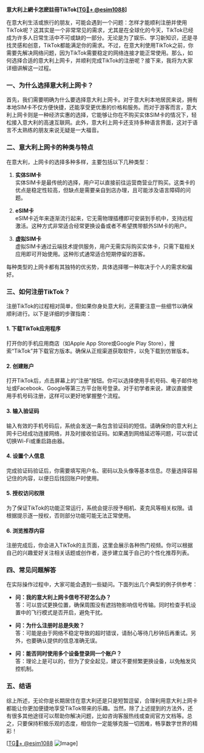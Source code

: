 **意大利上網卡怎麽註冊TikTok[[TG💪+ @esim1088](https://t.me/s/esim1088)]**

在意大利生活或旅行的朋友，可能会遇到一个问题：怎样才能顺利注册并使用TikTok呢？这其实是一个非常常见的需求，尤其是在全球化的今天，TikTok已经成为许多人日常生活中不可或缺的一部分。无论是为了娱乐、学习新知识，还是寻找灵感和创意，TikTok都能满足你的需求。不过，在意大利使用TikTok之前，你需要先解决网络问题，因为TikTok需要稳定的网络连接才能正常使用。那么，如何选择合适的意大利上网卡，并顺利完成TikTok的注册呢？接下来，我将为大家详细讲解这一过程。

### 一、为什么选择意大利上网卡？

首先，我们需要明确为什么要选择意大利上网卡。对于意大利本地居民来说，拥有本地SIM卡不仅方便快捷，还能享受更优惠的价格和服务。而对于游客而言，意大利上网卡则是一种经济实惠的选择，它能够让你在不购买实体SIM卡的情况下，轻松接入意大利的高速互联网。此外，意大利上网卡还支持多种语言界面，这对于语言不太熟练的朋友来说无疑是一大福音。

### 二、意大利上网卡的种类与特点

在意大利，上网卡的选择多种多样，主要包括以下几种类型：

1. **实体SIM卡**  
   实体SIM卡是最传统的选择，用户可以直接前往运营商营业厅购买。这类卡的优点是稳定性较高，但缺点是需要亲自到店办理，且可能涉及语言障碍的问题。

2. **eSIM卡**  
   eSIM卡近年来逐渐流行起来，它无需物理插槽即可安装到手机中，支持远程激活。这种方式非常适合经常更换设备或者不希望携带额外SIM卡的用户。

3. **虚拟SIM卡**  
   虚拟SIM卡通过云端技术提供服务，用户无需实际购买实体卡，只需下载相关应用即可开始使用。这种形式通常适合短期停留的游客。

每种类型的上网卡都有其独特的优劣势，具体选择哪一种取决于个人的需求和偏好。

### 三、如何注册TikTok？

注册TikTok的过程相对简单，但如果你身处意大利，还需要注意一些细节以确保顺利进行。以下是详细的步骤指南：

#### 1. 下载TikTok应用程序
打开你的手机应用商店（如Apple App Store或Google Play Store），搜索“TikTok”并下载官方版本。确保从正规渠道获取软件，以免下载到仿冒版本。

#### 2. 创建账户
打开TikTok后，点击屏幕上的“注册”按钮。你可以选择使用手机号码、电子邮件地址或Facebook、Google等第三方平台账号登录。对于初学者来说，建议直接使用手机号码注册，这样可以更好地掌握整个流程。

#### 3. 输入验证码
输入有效的手机号码后，系统会发送一条包含验证码的短信。请确保你的意大利上网卡已经成功连接网络，并及时接收验证码。如果遇到网络延迟等问题，可以尝试切换Wi-Fi或重启路由器。

#### 4. 设置个人信息
完成验证码验证后，你需要填写用户名、密码以及头像等基本信息。尽量选择容易记住的内容，以便日后找回账户时使用。

#### 5. 授权访问权限
为了保证TikTok的功能正常运行，系统会提示授予相机、麦克风等相关权限。请根据提示逐一授权，否则部分功能可能无法正常使用。

#### 6. 浏览推荐内容
注册完成后，你会进入TikTok的主页面，这里会展示各种热门视频。你可以根据自己的兴趣爱好关注相关话题或创作者，逐步建立属于自己的个性化推荐列表。

### 四、常见问题解答

在实际操作过程中，大家可能会遇到一些疑问。下面列出几个典型的例子供参考：

- **问：我的意大利上网卡信号不好怎么办？**  
  答：可以尝试更换位置，确保周围没有遮挡物影响信号传输。同时检查手机设置中的飞行模式是否开启，避免干扰。

- **问：为什么注册时总是失败？**  
  答：可能是由于网络不稳定导致的超时错误，请耐心等待几秒钟后再重试。另外，也要确认提供的信息准确无误。

- **问：能否同时使用多个设备登录同一个账户？**  
  答：理论上是可以的，但为了安全起见，建议不要频繁更换设备，以免触发风控机制。

### 五、结语

综上所述，无论你是长期居住在意大利还是只是短暂逗留，合理利用意大利上网卡都能让你更加便捷地享受TikTok带来的乐趣。当然，除了上述提到的方法外，还有很多其他途径可以帮助你解决问题，比如咨询客服热线或查阅官方文档等。总之，只要保持积极乐观的态度，相信你一定能够克服一切困难，畅享数字世界的精彩！

[[TG💪+ @esim1088](https://t.me/s/esim1088) ![Image](https://i.postimg.cc/4NQfJmqS/Snipaste-2025-05-13-00-14-12.png)]
